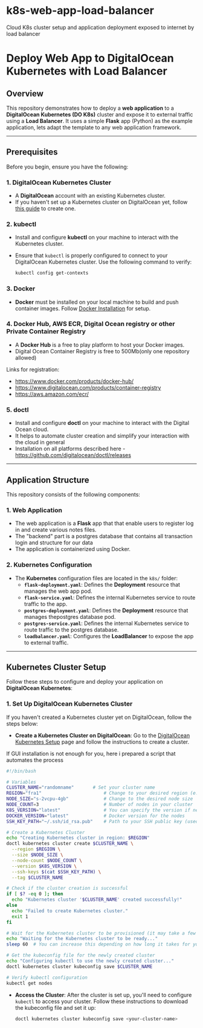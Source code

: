 # k8s-web-app-load-balancer
Cloud K8s cluster setup and application deployment exposed to internet by load balancer

# Deploy Web App to DigitalOcean Kubernetes with Load Balancer

## Overview

This repository demonstrates how to deploy a **web application** to a **DigitalOcean Kubernetes (DO K8s)** cluster and expose it to external traffic using a **Load Balancer**. It uses a simple **Flask** app (Python) as the example application, lets adapt the template to any web application framework.

---

## Prerequisites

Before you begin, ensure you have the following:

### 1. **DigitalOcean Kubernetes Cluster**
   - A **DigitalOcean** account with an existing Kubernetes cluster.
   - If you haven't set up a Kubernetes cluster on DigitalOcean yet, follow [this guide](https://www.digitalocean.com/docs/kubernetes/quickstart/) to create one.

### 2. **kubectl**
   - Install and configure **kubectl** on your machine to interact with the Kubernetes cluster.
   - Ensure that `kubectl` is properly configured to connect to your DigitalOcean Kubernetes cluster. Use the following command to verify:
   
     ```bash
     kubectl config get-contexts
     ```

### 3. **Docker**
   - **Docker** must be installed on your local machine to build and push container images. Follow [Docker Installation](https://docs.docker.com/get-docker/) for setup.

### 4. **Docker Hub, AWS ECR, Digital Ocean registry or other Private Container Registry**
   - A **Docker Hub** is a free to play platform to host your Docker images.
   - Digital Ocean Container Registry is free to 500Mb(only one repository allowed)

   Links for registration:
   - https://www.docker.com/products/docker-hub/
   - https://www.digitalocean.com/products/container-registry
   - https://aws.amazon.com/ecr/
   

### 5. **doctl** 
  - Install and configure **doctl** on your machine to interact with the Digital Ocean cloud.
  - It helps to automate cluster creation and simplify your interaction with the cloud in general
  - Installation on all platforms described here - https://github.com/digitalocean/doctl/releases
---

## Application Structure

This repository consists of the following components:

### 1. **Web Application**
   - The web application is a **Flask** app that that enable users to register log in and create various notes files.
   - The "backend" part is a postgres database that contains all transaction login and structure for our data 
   - The application is containerized using Docker.

### 2. **Kubernetes Configuration**
   - The **Kubernetes** configuration files are located in the `k8s/` folder:
     - **`flask-deployment.yaml`**: Defines the **Deployment** resource that manages the web app pod.
     - **`flask-service.yaml`**: Defines the internal Kubernetes service to route traffic to the app.
     - **`postgres-deployment.yaml`**: Defines the **Deployment** resource that manages thepostgres database pod.
     - **`postgres-service.yaml`**: Defines the internal Kubernetes service to route traffic to the postgres database.
     - **`loadbalancer.yaml`**: Configures the **LoadBalancer** to expose the app to external traffic.

---

## Kubernetes Cluster Setup

Follow these steps to configure and deploy your application on **DigitalOcean Kubernetes**:

### 1. **Set Up DigitalOcean Kubernetes Cluster**

If you haven't created a Kubernetes cluster yet on DigitalOcean, follow the steps below:

- **Create a Kubernetes Cluster on DigitalOcean**: 
  Go to the [DigitalOcean Kubernetes Setup](https://www.digitalocean.com/docs/kubernetes/quickstart/) page and follow the instructions to create a cluster.

If GUI installation is not enough for you, here i prepared a script that automates the process

```bash
#!/bin/bash

# Variables
CLUSTER_NAME="randomname"       # Set your cluster name
REGION="fra1"                       # Change to your desired region (e.g., nyc3, sfo3, ams3, etc.)
NODE_SIZE="s-2vcpu-4gb"             # Change to the desired node size
NODE_COUNT=3                        # Number of nodes in your cluster
K8S_VERSION="latest"                # You can specify the version if needed (e.g., 1.21.5-do.1)
DOCKER_VERSION="latest"             # Docker version for the nodes
SSH_KEY_PATH="~/.ssh/id_rsa.pub"    # Path to your SSH public key (used for the nodes)

# Create a Kubernetes Cluster
echo "Creating Kubernetes cluster in region: $REGION"
doctl kubernetes cluster create $CLUSTER_NAME \
  --region $REGION \
  --size $NODE_SIZE \
  --node-count $NODE_COUNT \
  --version $K8S_VERSION \
  --ssh-keys $(cat $SSH_KEY_PATH) \
  --tag $CLUSTER_NAME

# Check if the cluster creation is successful
if [ $? -eq 0 ]; then
  echo "Kubernetes cluster '$CLUSTER_NAME' created successfully!"
else
  echo "Failed to create Kubernetes cluster."
  exit 1
fi

# Wait for the Kubernetes cluster to be provisioned (it may take a few minutes)
echo "Waiting for the Kubernetes cluster to be ready..."
sleep 60  # You can increase this depending on how long it takes for your cluster to be ready

# Get the kubeconfig file for the newly created cluster
echo "Configuring kubectl to use the newly created cluster..."
doctl kubernetes cluster kubeconfig save $CLUSTER_NAME

# Verify kubectl configuration
kubectl get nodes

```
  
- **Access the Cluster**:
  After the cluster is set up, you'll need to configure `kubectl` to access your cluster. Follow these instructions to download the kubeconfig file and set it up:

  ```bash
  doctl kubernetes cluster kubeconfig save <your-cluster-name>
  ```
